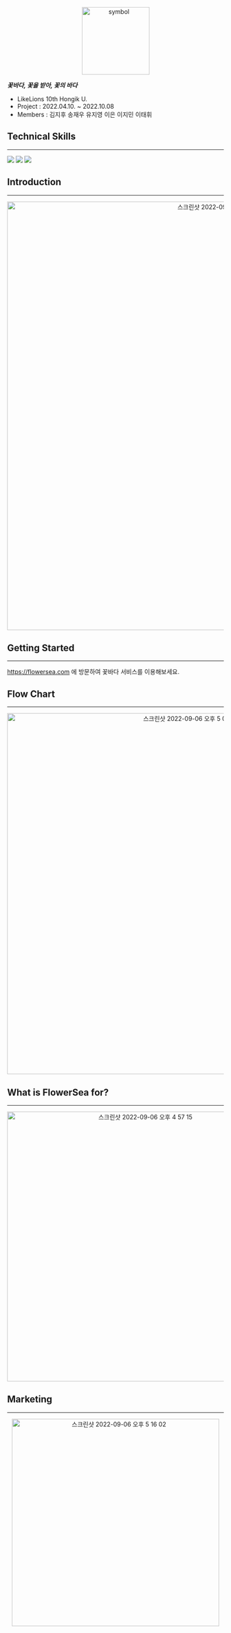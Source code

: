 <div align="center">
<img width="157" alt="symbol" src="https://user-images.githubusercontent.com/98939393/188575821-40c140ed-090d-4db8-a620-876bad86d8e0.png">
</div>


***꽃바다, 꽃을 받아, 꽃의 바다***
* LikeLions 10th Hongik U.
* Project : 2022.04.10. ~ 2022.10.08 
* Members : 김지후 송재우 유지영 이은 이지민 이태휘


## Technical Skills 
---
 <img src="https://img.shields.io/badge/DjangoRestFramework-092E20?style=flat&logo=Django&logoColor=white"/> <img src="https://img.shields.io/badge/JavaScript-F7DF1E?style=flat&logo=JavaScript&logoColor=white"/> <img src="https://img.shields.io/badge/React-61DAFB?style=flat&logo=React&logoColor=white"/>


## Introduction
---
<div align="center">
<img width="996" alt="스크린샷 2022-09-06 오후 4 54 15" src="https://user-images.githubusercontent.com/98939393/188578589-10a042fc-07f5-4420-9295-bb8aa2227470.png">
</div>

## Getting Started 
---
https://flowersea.com 에 방문하여 꽃바다 서비스를 이용해보세요.

## Flow Chart
--- 
<div align="center">
<img width="839" alt="스크린샷 2022-09-06 오후 5 06 35" src="https://user-images.githubusercontent.com/98939393/188581239-ed2c2742-f0d2-4b4b-9c3a-4c59155f55d4.png">
</div>

## What is FlowerSea for?
---
<div align="center">
<img width="627" alt="스크린샷 2022-09-06 오후 4 57 15" src="https://user-images.githubusercontent.com/98939393/188579220-0be4b413-3275-4adb-b8d5-d21b5c1bfeda.png">
</div>


## Marketing 
---
<div align="center">
<img width="482" alt="스크린샷 2022-09-06 오후 5 16 02" src="https://user-images.githubusercontent.com/98939393/188583286-57193faf-438f-498b-8488-c80db74eb8f6.png">
</div>



